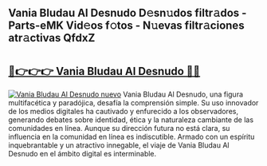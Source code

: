 ## Vania Bludau Al Desnudo D𝚎sn𝚞dos filtr𝚊dos - Parts-eMK Vid𝚎os f𝚘tos - N𝚞evas filtr𝚊ciones atr𝚊ctivas QfdxZ

# <h2><a href="http://mb5gzi.tromn.icu/?c=Vania+Bludau+Al+Desnudo">🔗👉👉👉 Vania Bludau Al Desnudo 🔗🔗</a></h2>

[![Vania Bludau Al Desnudo nuevo](https://i.imgur.com/pEAQMta.gif)](http://mb5gzi.tromn.icu/?c=Vania+Bludau+Al+Desnudo)
Vania Bludau Al Desnudo, una figura multifacética y paradójica, desafía la comprensión simple. Su uso innovador de los medios digitales ha cautivado y enfurecido a los observadores, generando debates sobre identidad, ética y la naturaleza cambiante de las comunidades en línea. Aunque su dirección futura no está clara, su influencia en la comunidad en línea es indiscutible. Armado con un espíritu inquebrantable y un atractivo innegable, el viaje de Vania Bludau Al Desnudo en el ámbito digital es interminable.
